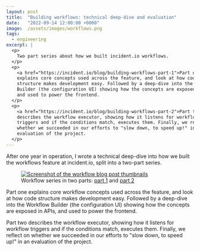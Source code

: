 ```yaml
---
layout: post
title:  "Building workflows: technical deep-dive and evaluation"
date:   "2022-09-14 12:00:00 +0000"
image:  /assets/images/workflows.png
tags:
  - engineering
excerpt: |
  <p>
    Two part series about how we built incident.io workflows.
  </p>
  <p>
    <a href="https://incident.io/blog/building-workflows-part-1">Part one</a>
    explains core concepts used across the feature, and look at how code
    structure makes development easy. Followed by a deep-dive into the Workflow
    Builder (the configuration UI) showing how the concepts are exposed in APIs,
    and used to power the frontend.
  </p>
  <p>
    <a href="https://incident.io/blog/building-workflows-part-2">Part two</a>
    describes the workflow executor, showing how it listens for workflow
    triggers and if the conditions match, executes them. Finally, we reflect on
    whether we succeeded in our efforts to "slow down, to speed up!" in an
    evaluation of the project.
  </p>
---
```


After one year in operation, I wrote a technical deep-dive into how we built the
workflows feature at incident.io, split into a two-part series.

<figure>
  <a href="https://incident.io/blog/building-workflows-part-1" target="_blank">
    <img
        href="https://incident.io/blog/building-workflows-part-1"
        style="max-width: 100%"
        src="{{ "/assets/images/workflows.png" | prepend:site.baseurl }}"
        alt="Screenshot of the workflow blog post thumbnails"/>
  </a>
  <figcaption>
    Workflow series in two parts: <a href="https://incident.io/blog/building-workflows-part-1">part 1</a> and <a href="https://incident.io/blog/building-workflows-part-2">part 2</a>
  </figcaption>
</figure>

Part one explains core workflow concepts used across the feature, and look at
how code structure makes development easy. Followed by a deep-dive into the
Workflow Builder (the configuration UI) showing how the concepts are exposed in
APIs, and used to power the frontend.

Part two describes the workflow executor, showing how it listens for workflow
triggers and if the conditions match, executes them. Finally, we reflect on
whether we succeeded in our efforts to "slow down, to speed up!" in an
evaluation of the project.
